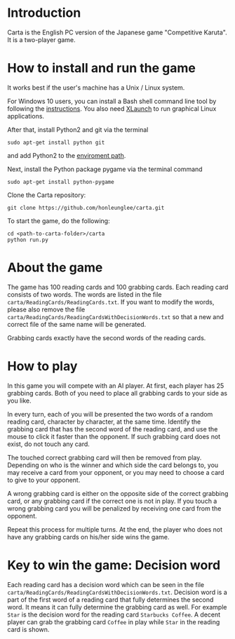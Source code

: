 # Introduction

Carta is the English PC version of the Japanese game "Competitive Karuta".
It is a two-player game.

# How to install and run the game

It works best if the user's machine has a Unix / Linux system.

For Windows 10 users, you can install a Bash shell command line tool by following the
[instructions](https://www.windowscentral.com/how-install-bash-shell-command-line-windows-10).
You also need [XLaunch](https://seanthegeek.net/234/graphical-linux-applications-bash-ubuntu-windows/)
to run graphical Linux applications.

After that, install Python2 and git via the terminal

```
sudo apt-get install python git
```

and add Python2 to the [enviroment path](https://datatofish.com/add-python-to-windows-path/).

Next, install the Python package pygame via the terminal command

```
sudo apt-get install python-pygame
```

Clone the Carta repository:

```
git clone https://github.com/honleunglee/carta.git
```

To start the game, do the following:

```
cd <path-to-carta-folder>/carta
python run.py
```

# About the game

The game has 100 reading cards and 100 grabbing cards. Each reading card consists of two words.
The words are listed in the file `carta/ReadingCards/ReadingCards.txt`.
If you want to modify the words, please also remove the file
`carta/ReadingCards/ReadingCardsWithDecisionWords.txt`
so that a new and correct file of the same name will be generated.

Grabbing cards exactly have the second words of the reading cards.

# How to play

In this game you will compete with an AI player. At first, each player has 25 grabbing cards.
Both of you need to place all grabbing cards to your side as you like.

In every turn, each of you will be presented the two words of a random reading card,
character by character, at the same time.
Identify the grabbing card that has the second word of the reading card,
and use the mouse to click it faster than the opponent. If such grabbing card does not exist,
do not touch any card.

The touched correct grabbing card will then be removed from play.
Depending on who is the winner and which side the card belongs to,
you may receive a card from your opponent, or you may need to choose a card to give to your opponent.

A wrong grabbing card is either on the opposite side of the correct grabbing card,
or any grabbing card if the correct one is not in play. If you touch a wrong grabbing card
you will be penalized by receiving one card from the opponent.

Repeat this process for multiple turns. At the end, the player who does not have any grabbing cards
on his/her side wins the game.

# Key to win the game: Decision word

Each reading card has a decision word which can be seen in the file
`carta/ReadingCards/ReadingCardsWithDecisionWords.txt`.
Decision word is a part of the first word of a reading card that fully determines
the second word. It means it can fully determine the grabbing card as well.
For example `Star` is the decision word
for the reading card `Starbucks Coffee`. A decent player can grab the grabbing card `Coffee` in play
while `Star` in the reading card is shown.